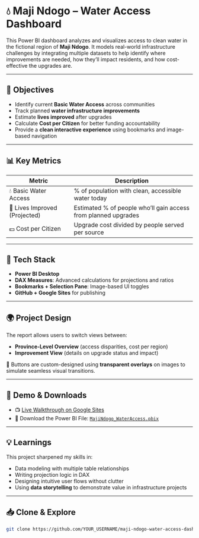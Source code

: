 # 💧 Maji Ndogo – Water Access Dashboard

This Power BI dashboard analyzes and visualizes access to clean water in the fictional region of **Maji Ndogo**. It models real-world infrastructure challenges by integrating multiple datasets to help identify where improvements are needed, how they’ll impact residents, and how cost-effective the upgrades are.

---

## 📌 Objectives

- Identify current **Basic Water Access** across communities
- Track planned **water infrastructure improvements**
- Estimate **lives improved** after upgrades
- Calculate **Cost per Citizen** for better funding accountability
- Provide a **clean interactive experience** using bookmarks and image-based navigation

---

## 📊 Key Metrics

| Metric | Description |
|--------|-------------|
| 💧 Basic Water Access | % of population with clean, accessible water today |
| 🚰 Lives Improved (Projected) | Estimated % of people who’ll gain access from planned upgrades |
| 💵 Cost per Citizen | Upgrade cost divided by people served per source |

---

## 🧰 Tech Stack

- **Power BI Desktop**
- **DAX Measures**: Advanced calculations for projections and ratios
- **Bookmarks + Selection Pane**: Image-based UI toggles
- **GitHub + Google Sites** for publishing

---

## 🌍 Project Design

The report allows users to switch views between:
- **Province-Level Overview** (access disparities, cost per region)
- **Improvement View** (details on upgrade status and impact)

📌 Buttons are custom-designed using **transparent overlays** on images to simulate seamless visual transitions.

---

## 🔗 Demo & Downloads

- 📺 [Live Walkthrough on Google Sites](https://sites.google.com/d/11eJ2nsXcf8VPpQGl5cLm180YZNqhGW5D/p/10UQ9_iTyEYhM54QIFWtrOnvrYjrhhihg/edit)
- 📂 Download the Power BI File: [`MajiNdogo_WaterAccess.pbix`](./MajiNdogo_WaterAccess.pbix)

---

## 💡 Learnings

This project sharpened my skills in:
- Data modeling with multiple table relationships
- Writing projection logic in DAX
- Designing intuitive user flows without clutter
- Using **data storytelling** to demonstrate value in infrastructure projects

---

## 📥 Clone & Explore

```bash
git clone https://github.com/YOUR_USERNAME/maji-ndogo-water-access-dashboard.git
